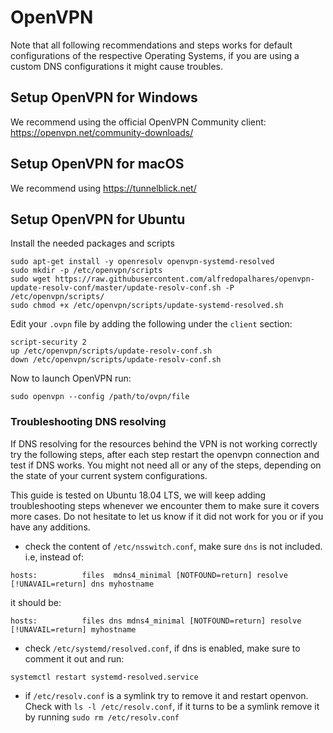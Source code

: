 # OpenVPN

Note that all following recommendations and steps works for default configurations of the respective Operating Systems, if you are using a custom DNS configurations it might cause troubles.

## Setup OpenVPN for Windows
We recommend using the official OpenVPN Community client: https://openvpn.net/community-downloads/

## Setup OpenVPN for macOS 
We recommend using https://tunnelblick.net/

## Setup OpenVPN for Ubuntu

Install the needed packages and scripts
```
sudo apt-get install -y openresolv openvpn-systemd-resolved 
sudo mkdir -p /etc/openvpn/scripts
sudo wget https://raw.githubusercontent.com/alfredopalhares/openvpn-update-resolv-conf/master/update-resolv-conf.sh -P /etc/openvpn/scripts/
sudo chmod +x /etc/openvpn/scripts/update-systemd-resolved.sh
```

Edit your `.ovpn` file by adding the following under the `client` section:
```
script-security 2
up /etc/openvpn/scripts/update-resolv-conf.sh
down /etc/openvpn/scripts/update-resolv-conf.sh
```

Now to launch OpenVPN run:
```
sudo openvpn --config /path/to/ovpn/file
```

### Troubleshooting DNS resolving

If DNS resolving for the resources behind the VPN is not working correctly try the following steps, after each step restart the openvpn connection and test if DNS works. You might not need all or any of the steps, depending on the state of your current system configurations.

This guide is tested on Ubuntu 18.04 LTS, we will keep adding troubleshooting steps whenever we encounter them to make sure it covers more cases. Do not hesitate to let us know if it did not work for you or if you have any additions.

- check the content of `/etc/nsswitch.conf`, make sure `dns` is not included. i.e, instead of:
```
hosts:          files  mdns4_minimal [NOTFOUND=return] resolve [!UNAVAIL=return] dns myhostname
```
it should be:
```
hosts:          files dns mdns4_minimal [NOTFOUND=return] resolve [!UNAVAIL=return] myhostname
```

- check `/etc/systemd/resolved.conf`, if dns is enabled, make sure to comment it out and run:
```
systemctl restart systemd-resolved.service
```

- if `/etc/resolv.conf` is a symlink try to remove it and restart openvon. Check with `ls -l /etc/resolv.conf`, if it turns to be a symlink remove it by running `sudo rm /etc/resolv.conf`


